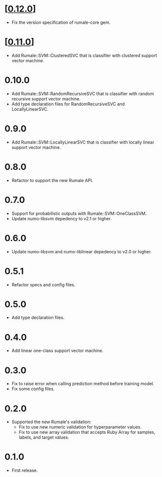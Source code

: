 # [[0.12.0](https://github.com/yoshoku/rumale-svm/compare/v0.11.0...v0.12.0)]
- Fix the version specification of rumale-core gem.

# [[0.11.0](https://github.com/yoshoku/rumale-svm/compare/v0.10.0...v0.11.0)]
- Add Rumale::SVM::ClusteredSVC that is classifier with clustered support vector machine.

# 0.10.0
- Add Rumale::SVM::RandomRecursiveSVC that is classifier with random recursive support vector machine.
- Add type declaration files for RandomRecursiveSVC and LocallyLinearSVC.

# 0.9.0
- Add Rumale::SVM::LocallyLinearSVC that is classifier with locally linear support vector machine.

# 0.8.0
- Refactor to support the new Rumale API.

# 0.7.0
- Support for probabilistic outputs with Rumale::SVM::OneClassSVM.
- Update numo-libsvm depedency to v2.1 or higher.

# 0.6.0
- Update numo-libsvm and numo-liblinear depedency to v2.0 or higher.

# 0.5.1
- Refactor specs and config files.

# 0.5.0
- Add type declaration files.

# 0.4.0
- Add linear one-class support vector machine.

# 0.3.0
- Fix to raise error when calling prediction method before training model.
- Fix some config files.

# 0.2.0
- Supported the new Rumale's validation:
  - Fix to use new numeric validation for hyperparameter values.
  - Fix to use new array validation that accepts Ruby Array for samples, labels, and target values.

# 0.1.0
- First release.
